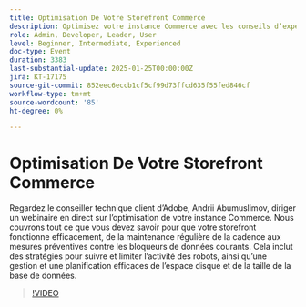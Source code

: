 ```yaml
---
title: Optimisation De Votre Storefront Commerce
description: Optimisez votre instance Commerce avec les conseils d’experts d’Adobe sur la maintenance, l’activité de robot et la gestion des données
role: Admin, Developer, Leader, User
level: Beginner, Intermediate, Experienced
doc-type: Event
duration: 3383
last-substantial-update: 2025-01-25T00:00:00Z
jira: KT-17175
source-git-commit: 852eec6eccb1cf5cf99d73ffcd635f55fed846cf
workflow-type: tm+mt
source-wordcount: '85'
ht-degree: 0%

---
```



# Optimisation De Votre Storefront Commerce

Regardez le conseiller technique client d’Adobe, Andrii Abumuslimov, diriger un webinaire en direct sur l’optimisation de votre instance Commerce. Nous couvrons tout ce que vous devez savoir pour que votre storefront fonctionne efficacement, de la maintenance régulière de la cadence aux mesures préventives contre les bloqueurs de données courants. Cela inclut des stratégies pour suivre et limiter l’activité des robots, ainsi qu’une gestion et une planification efficaces de l’espace disque et de la taille de la base de données.

>[!VIDEO](https://video.tv.adobe.com/v/3443031/?learn=on&enablevpops)
